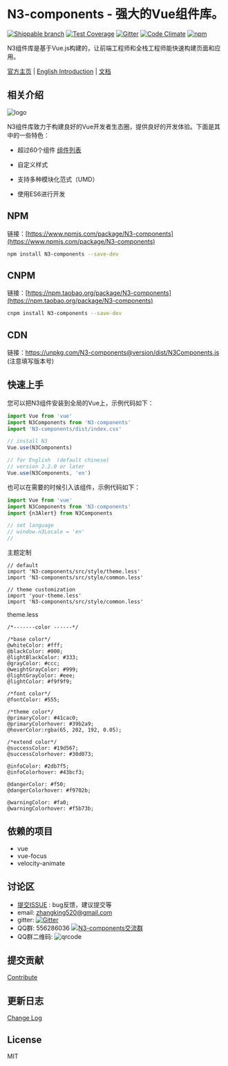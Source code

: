 N3-components - 强大的Vue组件库。
=========================

[![Shippable branch](https://img.shields.io/shippable/5444c5ecb904a4b21567b0ff/dev.svg?maxAge=2592000)]()
[![Test Coverage](https://codeclimate.com/github/N3-components/N3-components/badges/coverage.svg)](https://codeclimate.com/github/N3-components/N3-components/coverage)
[![Gitter](https://img.shields.io/gitter/room/nwjs/nw.js.svg?maxAge=2592000)](https://gitter.im/N3-components/chinese?utm_source=share-link&utm_medium=link&utm_campaign=share-link)
[![Code Climate](https://codeclimate.com/github/N3-components/N3-components/badges/gpa.svg)](https://codeclimate.com/github/N3-components/N3-components)
[![npm](https://img.shields.io/npm/l/express.svg?maxAge=2592000)]()

N3组件库是基于Vue.js构建的，让前端工程师和全栈工程师能快速构建页面和应用。

[官方主页](https://n3-components.github.io/N3-components/) | [English Introduction](https://github.com/N3-components/N3-components/blob/master/README.md) | [文档](https://n3-components.github.io/N3-components/)

相关介绍
------------

![logo](https://raw.githubusercontent.com/N3-components/N3-components/dev/docs/static/img/logo.png)

N3组件库致力于构建良好的Vue开发者生态圈，提供良好的开发体验。下面是其中的一些特色：

* 超过60个组件 [组件列表](https://github.com/N3-components/N3-components/tree/master/src)

* 自定义样式

* 支持多种模块化范式（UMD）

* 使用ES6进行开发

NPM
------------
链接：[https://www.npmjs.com/package/N3-components](https://www.npmjs.com/package/N3-components)

```bash
npm install N3-components --save-dev
```

CNPM
------------

链接：[https://npm.taobao.org/package/N3-components](https://npm.taobao.org/package/N3-components)

```bash
cnpm install N3-components --save-dev
```

CDN
------------

链接：https://unpkg.com/N3-components@version/dist/N3Components.js (注意填写版本号)

快速上手
------------

您可以把N3组件安装到全局的Vue上，示例代码如下：

```javascript
import Vue from 'vue'
import N3Components from 'N3-components'
import 'N3-components/dist/index.css'

// install N3
Vue.use(N3Components)

// for English  (default chinese)
// version 2.2.0 or later
Vue.use(N3Components, 'en')
```

也可以在需要的时候引入该组件，示例代码如下：

```javascript
import Vue from 'vue'
import N3Components from 'N3-components'
import {n3Alert} from N3Components

// set language  
// window.n3Locale = 'en'
//

```

主题定制

```
// default 
import 'N3-components/src/style/theme.less' 
import 'N3-components/src/style/common.less' 

// theme customization
import 'your-theme.less' 
import 'N3-components/src/style/common.less' 

```

theme.less

```
/*-------color ------*/

/*base color*/
@whiteColor: #fff;
@blackColor: #000;
@lightBlackColor: #333;
@grayColor: #ccc;
@weightGrayColor: #999;
@lightGrayColor: #eee; 
@lightColor: #f9f9f9; 

/*font color*/
@fontColor: #555;

/*theme color*/
@primaryColor: #41cac0;
@primaryColorhover: #39b2a9;
@hoverColor:rgba(65, 202, 192, 0.05);

/*extend color*/
@successColor: #19d567;
@successColorhover: #30d073;

@infoColor: #2db7f5;
@infoColorhover: #43bcf3;

@dangerColor: #f50;
@dangerColorhover: #f9702b;

@warningColor: #fa0;
@warningColorhover: #f5b73b;

```


依赖的项目
------------

* vue
* vue-focus
* velocity-animate

讨论区
----------
- [提交ISSUE](https://github.com/N3-components/N3-components/issues/new) : bug反馈，建议提交等
- email: zhangking520@gmail.com
- gitter: [![Gitter](https://img.shields.io/gitter/room/nwjs/nw.js.svg?maxAge=2592000)](https://gitter.im/N3-components/chinese?utm_source=share-link&utm_medium=link&utm_campaign=share-link)
- QQ群: 556286036 <a target="_blank" href="http://shang.qq.com/wpa/qunwpa?idkey=ae2b542ef32e8595664c746572d9a48187167e269ef5b6c80d8ed326fce5efdd"><img border="0" src="http://pub.idqqimg.com/wpa/images/group.png" alt="N3-components交流群" title="N3-components交流群"></a>
- QQ群二维码:
![qrcode](https://n3-components.github.io/N3-components/static/img/N3-QQ.png)

提交贡献
---------

[Contribute](https://github.com/N3-components/N3-components/blob/master/contribute.md)

更新日志
---------

[Change Log](https://github.com/N3-components/N3-components/blob/master/log.md)

License
------------

MIT